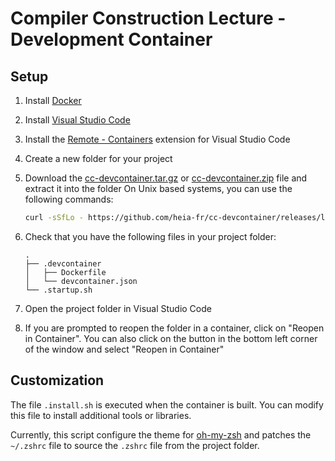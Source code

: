 # Compiler Construction Lecture - Development Container

## Setup

1. Install [Docker](https://docs.docker.com/get-docker/)
2. Install [Visual Studio Code](https://code.visualstudio.com/)
3. Install the [Remote - Containers](https://marketplace.visualstudio.com/items?itemName=ms-vscode-remote.remote-containers) extension for Visual Studio Code
4. Create a new folder for your project
5. Download the [cc-devcontainer.tar.gz](https://github.com/heia-fr/cc-devcontainer/releases/latest/download/cc-devcontainer.tar.gz) or [cc-devcontainer.zip](https://github.com/heia-fr/cc-devcontainer/releases/latest/download/cc-devcontainer.zip) file and extract it into the folder
   On Unix based systems, you can use the following commands:

   ```bash
   curl -sSfLo - https://github.com/heia-fr/cc-devcontainer/releases/latest/download/cc-devcontainer.tar.gz | tar xvf -
   ```
6. Check that you have the following files in your project folder:

   ```
   .
   ├── .devcontainer
   │   ├── Dockerfile
   │   └── devcontainer.json
   └── .startup.sh
   ```
7. Open the project folder in Visual Studio Code
8. If you are prompted to reopen the folder in a container, click on "Reopen in Container". You can also click on the button in the bottom left corner of the window and select "Reopen in Container"

## Customization

The file `.install.sh` is executed when the container is built. You can modify this file to install additional tools or libraries.

Currently, this script configure the theme for [oh-my-zsh](https://ohmyz.sh/) and patches the `~/.zshrc` file to source the `.zshrc` file from the project folder.